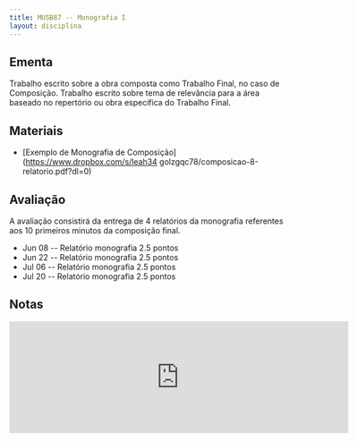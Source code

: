 ```yaml
---
title: MUSB87 -- Monografia I
layout: disciplina
---
```


## Ementa

Trabalho escrito sobre a obra composta como Trabalho Final, no caso de
Composição. Trabalho escrito sobre tema de relevância para a área
baseado no repertório ou obra específica do Trabalho Final.

## Materiais

- [Exemplo de Monografia de Composição](https://www.dropbox.com/s/leah34
  golzgqc78/composicao-8-relatorio.pdf?dl=0)

## Avaliação

A avaliação consistirá da entrega de 4 relatórios da monografia
referentes aos 10 primeiros minutos da composição final.

- Jun 08 -- Relatório monografia 2.5 pontos
- Jun 22 -- Relatório monografia 2.5 pontos
- Jul 06 -- Relatório monografia 2.5 pontos
- Jul 20 -- Relatório monografia 2.5 pontos


## Notas

<iframe width="606" height="200" frameborder="0" scrolling="no" src="https://onedrive.live.com/embed?resid=23939E5DC94ED773%21404&authkey=%21ANCTvffxxCC1Gmo&em=2&wdAllowInteractivity=False&Item='Sheet1'!A1%3AH7&wdDownloadButton=True&wdInConfigurator=True"></iframe>
